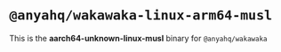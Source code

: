 # `@anyahq/wakawaka-linux-arm64-musl`

This is the **aarch64-unknown-linux-musl** binary for `@anyahq/wakawaka`
